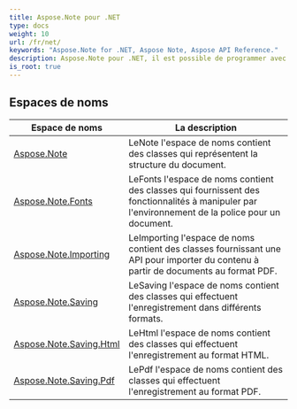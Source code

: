 ```yaml
---
title: Aspose.Note pour .NET
type: docs
weight: 10
url: /fr/net/
keywords: "Aspose.Note for .NET, Aspose Note, Aspose API Reference."
description: Aspose.Note pour .NET, il est possible de programmer avec des fichiers Microsoft OneNote sans Microsoft Office Automation.
is_root: true
---
```


## Espaces de noms

| Espace de noms | La description |
| --- | --- |
| [Aspose.Note](./aspose.note/) | LeNote l'espace de noms contient des classes qui représentent la structure du document. |
| [Aspose.Note.Fonts](./aspose.note.fonts/) | LeFonts l'espace de noms contient des classes qui fournissent des fonctionnalités à manipuler par l'environnement de la police pour un document. |
| [Aspose.Note.Importing](./aspose.note.importing/) | LeImporting l'espace de noms contient des classes fournissant une API pour importer du contenu à partir de documents au format PDF. |
| [Aspose.Note.Saving](./aspose.note.saving/) | LeSaving l'espace de noms contient des classes qui effectuent l'enregistrement dans différents formats. |
| [Aspose.Note.Saving.Html](./aspose.note.saving.html/) | LeHtml l'espace de noms contient des classes qui effectuent l'enregistrement au format HTML. |
| [Aspose.Note.Saving.Pdf](./aspose.note.saving.pdf/) | LePdf l'espace de noms contient des classes qui effectuent l'enregistrement au format PDF. |


